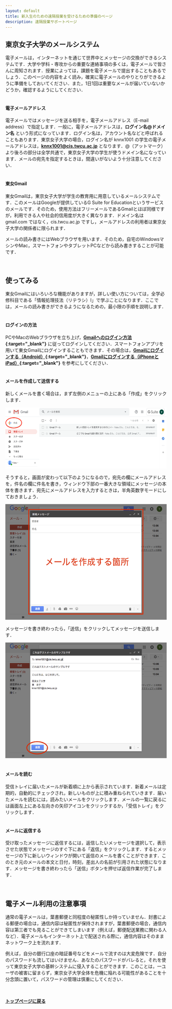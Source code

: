 ```yaml
---
layout: default
title: 新入生のための遠隔授業を受けるための準備のページ
description: 遠隔授業サポートページ
---
```


## 東京女子大学のメールシステム

電子メールは，インターネットを通じて世界中とメッセージの交換ができるシステムです．大学や学科・専攻からの重要な連絡事項の多くは，電子メールで皆さんに周知されます．授業によっては，課題を電子メールで提出することもあるでしょう．このページの内容をよく読み，確実に電子メールのやりとりができるように準備をしておいてください．また，1日1回は重要なメールが届いていないかどうか，確認するようにしてください．
<br />
<br />

#### 電子メールアドレス

電子メールではメッセージを送る相手を，電子メールアドレス（E-mail address）で指定します．一般に，電子メールアドレスは，**ログイン名@ドメイン名** という形式になっています．ログイン名は，アカウント名などと呼ばれることもあります．東京女子大学の場合，ログイン名が knnx1001 の学生の電子メールアドレスは，**knnx1001@cis.twcu.ac.jp** となります．@（アットマーク）より後ろの部分は全学共通で，東京女子大学の学生が使うドメイン名になっています．メールの宛先を指定するときは，間違いがないよう十分注意してください．
<br />
<br />

#### 東女Gmail

東女Gmailは，東京女子大学が学生の教育用に用意しているメールシステムです．このメールはGoogleが提供しているG Suite for Educationというサービスのメールです．そのため，使用方法はフリーメールであるGmailとほぼ同様ですが，利用できる人や社会的信用度が大きく異なります．ドメイン名は gmail.com ではなく，cis.twcu.ac.jp ですし，メールアドレスの利用者は東京女子大学の関係者に限られます．

メールの読み書きにはWebブラウザを用います．そのため，自宅のWindowsマシンやMac，スマートフォンやタブレットPCなどから読み書きすることが可能です．
<br />
<br />
<br />

## 使ってみる

東女Gmailにはいろいろな機能がありますが，詳しい使い方については，全学必修科目である「情報処理技法（リテラシ）I」で学ぶことになります．ここでは，メールの読み書きができるようになるための，最小限の手順を説明します．
<br />
<br />

#### ログインの方法

PCやMacのWebブラウザを立ち上げ，**[Gmailへのログイン方法](https://sites.google.com/cis.twcu.ac.jp/cisqa/mail/gmail-cannot_login){:target="_blank"}** に従ってログインしてください．スマートフォンアプリを用いて東女Gmailにログインすることもできます．その場合は，**[Gmailにログインする（Android）](https://support.google.com/mail/answer/8494?hl=ja&ref_topic=7065107&co=GENIE.Platform%3DAndroid&oco=1){:target="_blank"}**，**[Gmailにログインする（iPhoneとiPad）](https://support.google.com/mail/answer/8494?hl=ja&ref_topic=7065107&co=GENIE.Platform%3DiOS&oco=1){:target="_blank"}** を参考にしてください．
<br />
<br />

#### メールを作成して送信する

新しくメールを書く場合は，まず左側のメニューの上にある「作成」をクリックします．

<div align="center">
<img src="./img/gmail1.png" width="600" height="190" />
</div>

そうすると，画面が変わって以下のようになるので，宛先の欄にメールアドレスを，件名の欄に件名を書き，ウィンドウ下部の一番大きな領域にメッセージの本体を書きます．宛先にメールアドレスを入力するときは，半角英数字モードにしておきましょう．

<div align="center">
<img src="./img/gmail2.png" width="600" height="360" />
</div>

メッセージを書き終わったら，「送信」をクリックしてメッセージを送信します．

<div align="center">
<img src="./img/gmail3.png" width="600" height="360" />
</div>

<br />

#### メールを読む

受信トレイに届いたメールが新着順に上から表示されています．新着メールは定期的，自動的にチェックされ，新しいものが上に積み重ねられていきます．届いたメールを読むには，読みたいメールをクリックします．メールの一覧に戻るには画面左上にある左向きの矢印アイコンをクリックするか，「受信トレイ」をクリックします．
<br />
<br />

#### メールに返信する

受け取ったメッセージに返信するには，返信したいメッセージを選択して，表示させた状態でメッセージのすぐ下にある「返信」をクリックします．するとメッセージの下に新しいウィンドウが開いて返信のメールを書くことができます．このとき元のメールの本文と日付，時刻，差出人の名前が引用された状態になります．メッセージを書き終わったら「送信」ボタンを押せば返信作業が完了します．
<br />
<br />
<br />

## 電子メール利用の注意事項

通常の電子メールは，葉書郵便と同程度の秘匿性しか持っていません．封書による郵便の場合は，通信内容は秘匿性が保持されますが，葉書郵便の場合，通信内容は第三者でも見ることができてしまいます（例えば，郵便配送業務に関わる人など）．電子メールもインターネット上で配送される際に，通信内容はそのままネットワーク上を流れます．

例えば，自分の銀行口座の暗証番号などをメールで流すのは大変危険です．自分のパスワードも流してはいけません．あなたのパスワードがバレると，それを使って東京女子大学の基幹システムに侵入することができます．このことは，一ユーザの被害に留まらず，東京女子大学全体を危機に陥れる可能性があることを十分念頭に置いて，パスワードの管理は慎重にしてください．
<br />
<br />
<br />

**[トップページに戻る](./index.md)**